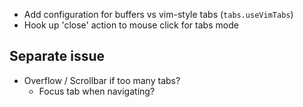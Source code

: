 - Add configuration for buffers vs vim-style tabs (`tabs.useVimTabs`)
- Hook up 'close' action to mouse click for tabs mode

## Separate issue
- Overflow / Scrollbar if too many tabs?
    - Focus tab when navigating?
